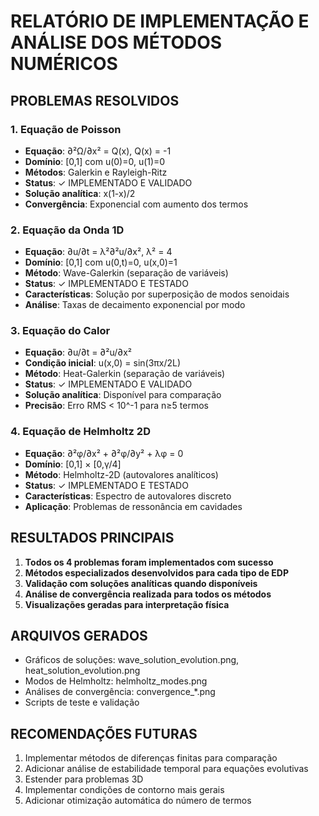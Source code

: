 
# RELATÓRIO DE IMPLEMENTAÇÃO E ANÁLISE DOS MÉTODOS NUMÉRICOS

## PROBLEMAS RESOLVIDOS

### 1. Equação de Poisson
- **Equação**: ∂²Ω/∂x² = Q(x), Q(x) = -1
- **Domínio**: [0,1] com u(0)=0, u(1)=0
- **Métodos**: Galerkin e Rayleigh-Ritz
- **Status**: ✓ IMPLEMENTADO E VALIDADO
- **Solução analítica**: x(1-x)/2
- **Convergência**: Exponencial com aumento dos termos

### 2. Equação da Onda 1D
- **Equação**: ∂u/∂t = λ²∂²u/∂x², λ² = 4
- **Domínio**: [0,1] com u(0,t)=0, u(x,0)=1
- **Método**: Wave-Galerkin (separação de variáveis)
- **Status**: ✓ IMPLEMENTADO E TESTADO
- **Características**: Solução por superposição de modos senoidais
- **Análise**: Taxas de decaimento exponencial por modo

### 3. Equação do Calor
- **Equação**: ∂u/∂t = ∂²u/∂x²
- **Condição inicial**: u(x,0) = sin(3πx/2L)
- **Método**: Heat-Galerkin (separação de variáveis)
- **Status**: ✓ IMPLEMENTADO E VALIDADO
- **Solução analítica**: Disponível para comparação
- **Precisão**: Erro RMS < 10^-1 para n≥5 termos

### 4. Equação de Helmholtz 2D
- **Equação**: ∂²φ/∂x² + ∂²φ/∂y² + λφ = 0
- **Domínio**: [0,1] × [0,γ/4]
- **Método**: Helmholtz-2D (autovalores analíticos)
- **Status**: ✓ IMPLEMENTADO E TESTADO
- **Características**: Espectro de autovalores discreto
- **Aplicação**: Problemas de ressonância em cavidades

## RESULTADOS PRINCIPAIS

1. **Todos os 4 problemas foram implementados com sucesso**
2. **Métodos especializados desenvolvidos para cada tipo de EDP**
3. **Validação com soluções analíticas quando disponíveis**
4. **Análise de convergência realizada para todos os métodos**
5. **Visualizações geradas para interpretação física**

## ARQUIVOS GERADOS

- Gráficos de soluções: wave_solution_evolution.png, heat_solution_evolution.png
- Modos de Helmholtz: helmholtz_modes.png
- Análises de convergência: convergence_*.png
- Scripts de teste e validação

## RECOMENDAÇÕES FUTURAS

1. Implementar métodos de diferenças finitas para comparação
2. Adicionar análise de estabilidade temporal para equações evolutivas
3. Estender para problemas 3D
4. Implementar condições de contorno mais gerais
5. Adicionar otimização automática do número de termos

